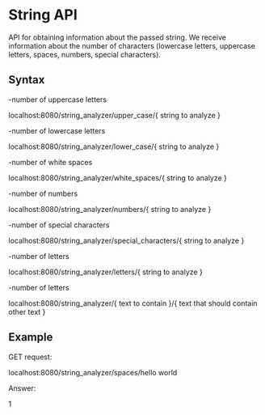 <h1>String API</h1>

API for obtaining information about the passed string.
We receive information about the number of characters (lowercase letters, uppercase letters, spaces, numbers, special characters).
<h2>Syntax</h2>

-number of uppercase letters

localhost:8080/string_analyzer/upper_case/{ string to analyze }


-number of lowercase letters

localhost:8080/string_analyzer/lower_case/{ string to analyze }


-number of white spaces

localhost:8080/string_analyzer/white_spaces/{ string to analyze }


-number of numbers

localhost:8080/string_analyzer/numbers/{ string to analyze }


-number of special characters

localhost:8080/string_analyzer/special_characters/{ string to analyze }


-number of letters

localhost:8080/string_analyzer/letters/{ string to analyze }

-number of letters

localhost:8080/string_analyzer/{ text to contain }/{ text that should contain other text }

<h2>Example</h2>

GET request:

localhost:8080/string_analyzer/spaces/hello world

Answer:

1